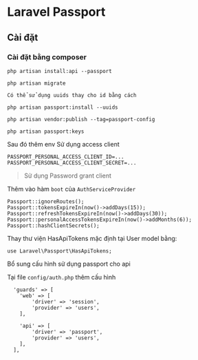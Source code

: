 # Laravel Passport

Cài đặt
---------------

### Cài đặt bằng composer

```
php artisan install:api --passport
```

```
php artisan migrate

Có thể sử dụng uuids thay cho id bằng cách

php artisan passport:install --uuids

php artisan vendor:publish --tag=passport-config

php artisan passport:keys
```

Sau đó thêm env
Sử dụng access client
```
PASSPORT_PERSONAL_ACCESS_CLIENT_ID=...
PASSPORT_PERSONAL_ACCESS_CLIENT_SECRET=...
```

> Sử dụng Password grant client

Thêm vào hàm ```boot``` của ```AuthServiceProvider```

```
Passport::ignoreRoutes();
Passport::tokensExpireIn(now()->addDays(15));
Passport::refreshTokensExpireIn(now()->addDays(30));
Passport::personalAccessTokensExpireIn(now()->addMonths(6));
Passport::hashClientSecrets();
```

Thay thư viện HasApiTokens mặc định tại User model bằng:

```
use Laravel\Passport\HasApiTokens;
```

Bổ sung cấu hình sử dụng passport cho api

Tại file ```config/auth.php``` thêm cấu hình

```
  'guards' => [
    'web' => [
        'driver' => 'session',
        'provider' => 'users',
    ],
 
    'api' => [
        'driver' => 'passport',
        'provider' => 'users',
    ],
  ],
```


